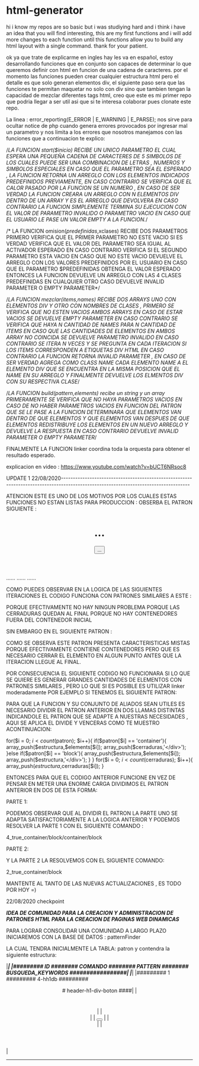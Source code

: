 # html-generator
hi i know my repos are so basic but i was studiying hard and i think i have an idea that you will find interesting, this are my first functions and i will add more changes to each function until this functions allow you to build any html layout with a single command. thank for your patient.

ok ya que trate de explicarme en ingles hay les va en español, estoy desarrollando funciones que en conjunto son capaces de determinar lo que queremos definir con html en funcion de una cadena de caracteres. por el momento las funciones pueden crear cualquier estructura html pero el detalle es que solo generan elementos div, el siguiente paso sera que las funciones te permitan maquetar no solo con div sino que tambien tengan la capacidad de mezclar diferentes tags html, creo que este es mi primer repo que podria llegar a ser util asi que si te interesa colaborar pues clonate este repo.

La linea : error_reporting(E_ERROR | E_WARNING | E_PARSE);
nos sirve para ocultar notice de php cuando genera errores provocados por ingresar mal un parametro y nos limita a los errores
que nosotros manejamos con las funciones que a continuacion te explico:

/*LA FUNCION start($inicio) RECIBE UN UNICO PARAMETRO
        EL CUAL ESPERA UNA PEQUEÑA CADENA DE CARACTERES DE 5 SIMBOLOS
        DE LOS CUALES PUEDE SER UNA COMBINACION DE LETRAS , NUMEROS Y SIMBOLOS ESPECIALES
        EN CASO QUE EL PARAMETRO SEA EL ESPERADO , LA FUNCION RETORNA UN ARREGLO CON LOS 
        ELEMENTOS INDICADOS PREDEFINIDOS PREVIAMENTE, EN CASO CONTRARIO SE VERIFICA QUE 
        EL CALOR PASADO POR LA FUNCION SE UN NUMERO , EN CASO DE SER VERDAD LA FUNCION 
        CREARA UN ARREGLO CON N ELEMENTOS DIV DENTRO DE UN ARRAY Y ES EL ARREGLO QUE DEVOLVERA
        EN CASO CONTRARIO LA FUNCION SIMPLEMENTE TERMINA SU EJECUCION CON EL VALOR DE PARAMETRO INVALIDO
        O PARAMETRO VACIO EN CASO QUE EL USUARIO LE PASE UN VALOR EMPTY A LA FUNCION.*/


/* LA FUNCION omision($predefinidas,$xclases) RECIBE DOS PARAMETROS 
        PRIMERO VERIFICA QUE EL PRIMER PARAMETRO NO ESTE VACIO SI ES VERDAD
        VERIFICA QUE EL VALOR DEL PARAMETRO SEA IGUAL AL ACTIVADOR ESPERADO
        EN CASO CONTRARIO VERIFICA SI EL SEGUNDO PARAMETRO ESTA VACIO
        EN CASO QUE NO ESTE VACIO DEVUELVE EL ARREGLO CON LOS VALORES PREDEFINIDOS POR EL USUARIO
        EN CASO QUE EL PARAMETRO $PREDEFINIDAS OBTENGA EL VALOR ESPERADO ENTONCES 
        LA FUNCION DEVUELVE UN ARREGLO CON LAS 4 CLASES PREDEFINIDAS
        EN CUALQUIER OTRO CASO DEVUELVE INVALID PARAMETER O EMPTY PARAMETER*/


/*LA FUNCION mezclar($items,$names) RECIBE DOS ARRAYS UNO CON ELEMENTOS DIV 
        Y OTRO CON NOMBRES DE CLASES , PRIMERO SE VERIFICA QUE NO ESTEN VACIOS AMBOS 
        ARRAYS EN CASO DE ESTAR VACIOS SE DEVUELVE EMPTY PARAMETER
        EN CASO CONTRARIO SE VERIFICA QUE HAYA N CANTIDAD DE NAMES PARA N CANTIDAD DE ITEMS
        EN CASO QUE LAS CANTIDADES DE ELEMENTOS EN AMBOS ARRAY NO COINCIDA SE DEVUELVE 
        PARAMETRO INVALIDO EN CASO CONTRARIO SE ITERA N VECES Y SE PREGUNTA EN CADA ITERACION
        SI LOS ITEMS CORRESPONDEN A ETIQUETAS DIV HTML EN CASO CONTRARIO LA FUNCION RETORNA 
        INVALID PARAMETER , EN CASO DE SER VERDAD AGREGA COMO CLASS NAME CADA ELEMENTO 
        NAME A EL ELEMENTO DIV QUE SE ENCUENTRA EN LA MISMA POSICION QUE EL NAME EN SU ARREGLO
        Y FINALMENTE DEVUELVE LOS ELMENTOS DIV CON SU RESPECTIVA CLASE*/


/*LA FUNCION build($pattern,$elements) recibe un string y un array 
        PRIMERAMENTE SE VERIFICA QUE NO HAYA PARAMETROS VACIOS 
        EN CASO DE NO HABER PARAMETROS VACIOS EN FUNCION DEL PATRON QUE SE LE PASE
        A LA FUNCION DETERMINARA QUE ELEMENTOS VAN DENTRO DE QUE ELEMENTOS Y QUE ELEMENTOS 
        VAN DESPUES DE QUE ELEMENTOS REDISTRIBUYE LOS ELEMENTOS EN UN NUEVO ARREGLO
        Y DEVUELVE LA RESPUESTA EN CASO CONTRARIO DEVUELVE INVALID PARAMETER O EMPTY PARAMETER*/



FINALMENTE LA FUNCION linker coordina toda la orquesta para obtener el resultado esperado.



explicacion en video : https://www.youtube.com/watch?v=bUCT6NRsoc8


UPDATE 1 22/08/2020------------------------------------------------------------------------------------------------------------------------------------

ATENCION ESTE ES UNO DE LOS MOTIVOS POR LOS CUALES ESTAS FUNCIONES NO ESTAN LISTAS PARA PRODUCCION :
OBSERBA EL PATRON SIGUIENTE :

<header><!-- 2 container/ -->
        <h1>...</h1><!-- 3 block/ -->
        <div><!-- 4 container/ -->
                <button>...</button><!-- 5 block/ -->
        </div><!-- cerradura que se perdera -->
</header><!-- cerradura que se perdera -->
<main><!-- 6 container/ -->
......
......
......
</main>

COMO PUEDES OBSERVAR EN LA LOGICA DE LAS SIGUIENTES ITERACIONES EL CODIGO FUNCIONA CON PATRONES SIMILARES A ESTE :

<DIV>
   <DIV>
      <DIV></DIV>
      <DIV></DIV>
   </DIV>
</DIV>

PORQUE EFECTIVAMENTE NO HAY NINGUN PROBLEMA PORQUE LAS CERRADURAS QUEDAN AL FINAL PORQUE NO HAY 
CONTENEDORES FUERA DEL CONTENEDOR INICIAL

SIN EMBARGO EN EL SIGUIENTE PATRON :

<DIV>
   <DIV></DIV>
   <DIV>
      <DIV></DIV>
    </DIV> 
</DIV>
<DIV>
   <DIV></DIV>
</DIV>

COMO SE OBSERVA ESTE PATRON PRESENTA CARACTERISTICAS MISTAS PORQUE EFECTIVAMENTE 
CONTIENE CONTENEDORES PERO QUE ES NECESARIO CERRAR EL ELEMENTO EN ALGUN PUNTO ANTES QUE
LA ITERACION LLEGUE AL FINAL.

POR CONSECUENCIA EL SIGUIENTE CODIGO NO FUNCIONARA SI LO QUE SE QUIERE ES GENERAR GRANDES
CANTIDADES DE ELEMENTOS CON PATRONES SIMILARES , PERO LO QUE SI ES POSIBLE ES UTILIZAR
linker moderadamente POR EJEMPLO SI TENEMOS EL SIGUIENTE PATRON: 

<DIV>
   <DIV></DIV>
   <DIV>
      <DIV></DIV>
    </DIV> 
</DIV>
<DIV>
   <DIV></DIV>
</DIV>

PARA QUE LA FUNCION Y SU CONJUNTO DE ALIADOS SEAN UTILES ES NECESARIO DIVIDIR 
EL PATRON ANTERIOR EN DOS LLAMAS DISTINTAS INDICANDOLE EL PATRON QUE SE ADAPTE 
A NUESTRAS NECESIDADES , AQUI SE APLICA EL DIVIDE Y VENCERAS COMO TE MUESTRO ACONTINUACION:

for($i = 0; $i < count($patron); $i++){
        if($patron[$i] == 'container'){
                array_push($estructura,$elements[$i]);
                array_push($cerraduras,'</div>');
        }else if($patron[$i] == 'block'){
                array_push($estructura,$elements[$i]);
                array_push($estructura,'</div>');
        }
}
for($i = 0; $i < count($cerraduras); $i++){
        array_push($estructura,$cerraduras[$i]);
}

ENTONCES PARA QUE EL CODIGO ANTERIOR FUNCIONE EN VEZ DE PENSAR EN METER UNA ENORME CARGA
DIVIDIMOS EL PATRON ANTERIOR EN DOS DE ESTA FORMA:

PARTE 1:
<DIV>
   <DIV></DIV>
   <DIV>
      <DIV></DIV>
    </DIV> 
</DIV>
PODEMOS OBSERVAR QUE AL DIVIDIR EL PATRON LA PARTE UNO SE ADAPTA SATISFACTORIAMENTE A LA LOGICA ANTERIOR
Y PODEMOS RESOLVER LA PARTE 1 CON EL SIGUIENTE COMANDO :

4_true_container/block/container/block

PARTE 2:
<DIV>
   <DIV></DIV>
</DIV>
Y LA PARTE 2 LA RESOLVEMOS CON EL SIGUIENTE COMANDO:

2_true_container/block

MANTENTE AL TANTO DE LAS NUEVAS ACTUALIZACIONES , ES TODO POR HOY =)

22/08/2020 checkpoint

***IDEA DE COMUNIDAD PARA LA CREACION Y ADMINISTRACION DE PATRONES HTML PARA LA CREACION DE PAGINAS WEB DINAMICAS***

PARA LOGRAR CONSOLIDAR UNA COMUNIDAD A LARGO PLAZO INICIAREMOS CON LA BASE DE DATOS : patternFinder

LA CUAL TENDRA INICIALMENTE LA TABLA: patron y contendra la siguiente estructura:

|*******************************************************************************************|
|######### ID ######## COMANDO ######## PATTERN ######## BUSQUEDA_KEYWORDS #################|
|*******************************************************************************************|
|######### 1 ######### 4-hh1db ######### <Header>                #  header-h1-div-boton ####|
|                                           <H1></h1>                                       |
|                                           <Div>                                           |
|                                              <Button></button>                            |
|                                           </div>                                          |
|                                        </header>                                          |
*********************************************************************************************